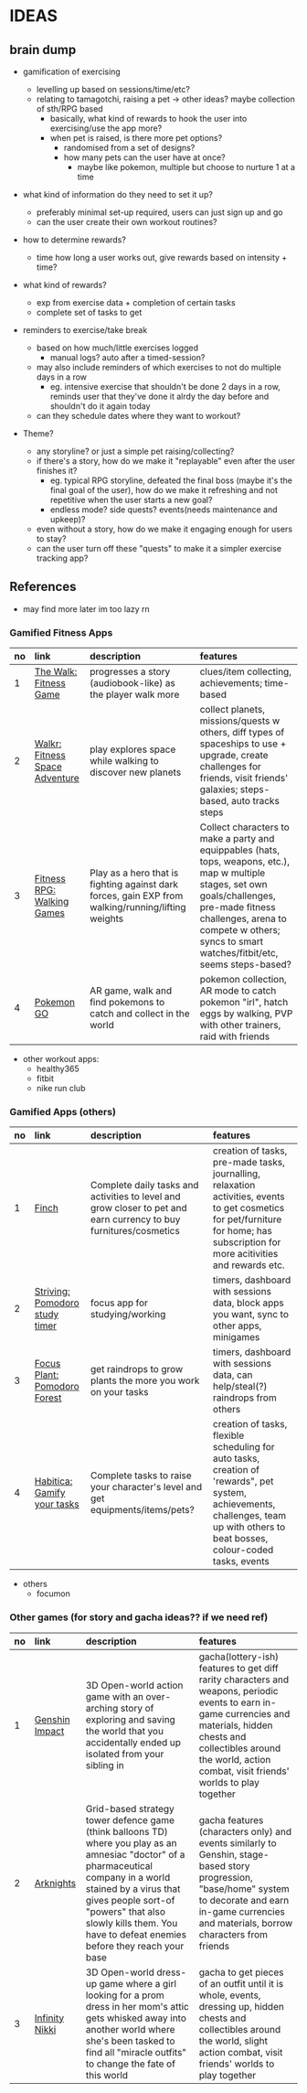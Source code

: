 # IDEAS

## brain dump
- gamification of exercising
  - levelling up based on sessions/time/etc?
  - relating to tamagotchi, raising a pet -> other ideas? maybe collection of sth/RPG based
    - basically, what kind of rewards to hook the user into exercising/use the app more?
	- when pet is raised, is there more pet options?
	  - randomised from a set of designs?
	  - how many pets can the user have at once?
	    - maybe like pokemon, multiple but choose to nurture 1 at a time

- what kind of information do they need to set it up?
  - preferably minimal set-up required, users can just sign up and go
  - can the user create their own workout routines?

- how to determine rewards?
  - time how long a user works out, give rewards based on intensity + time?

- what kind of rewards?
  - exp from exercise data + completion of certain tasks
  - complete set of tasks to get 

- reminders to exercise/take break
  - based on how much/little exercises logged
    - manual logs? auto after a timed-session?
  - may also include reminders of which exercises to not do multiple days in a row
    - eg. intensive exercise that shouldn't be done 2 days in a row, reminds user that they've done it alrdy the day before and shouldn't do it again today
  - can they schedule dates where they want to workout?
   
- Theme?
  - any storyline? or just a simple pet raising/collecting?
  - if there's a story, how do we make it "replayable" even after the user finishes it?
    - eg. typical RPG storyline, defeated the final boss (maybe it's the final goal of the user), how do we make it refreshing and not repetitive when the user starts a new goal?
    - endless mode? side quests? events(needs maintenance and upkeep)?
  - even without a story, how do we make it engaging enough for users to stay?
  - can the user turn off these "quests" to make it a simpler exercise tracking app?

## References
- may find more later im too lazy rn
### Gamified Fitness Apps
| no | link | description | features |
|:---|:---|:---| :---|
| 1 | [The Walk: Fitness Game](https://play.google.com/store/apps/details?id=com.sixtostart.thewalk2) | progresses a story (audiobook-like) as the player walk more | clues/item  collecting, achievements; time-based |
| 2 | [Walkr: Fitness Space Adventure](https://play.google.com/store/apps/details?id=com.fourdesire.spacewalk) | play explores space while walking to discover new planets | collect planets, missions/quests w others, diff types of spaceships to use + upgrade, create challenges for friends, visit friends' galaxies; steps-based, auto tracks steps |
| 3 | [Fitness RPG: Walking Games](https://play.google.com/store/apps/details?id=com.shikudo.fitrpg.google) | Play as a hero that is fighting against dark forces, gain EXP from walking/running/lifting weights | Collect characters to make a party and equippables (hats, tops, weapons, etc.), map w multiple stages, set own goals/challenges, pre-made fitness challenges, arena to compete w others; syncs to smart watches/fitbit/etc, seems steps-based? |
| 4 | [Pokemon GO](https://play.google.com/store/search?q=pokemon+go&c=apps) | AR game, walk and find pokemons to catch and collect in the world | pokemon collection, AR mode to catch pokemon "irl", hatch eggs by walking, PVP with other trainers, raid with friends |
- other workout apps:
  - healthy365
  - fitbit
  - nike run club

### Gamified Apps (others)
| no | link | description | features |
|:---|:---|:---| :---|
| 1 | [Finch](https://play.google.com/store/apps/details?id=com.finch.finch) | Complete daily tasks and activities to level and grow closer to pet and earn currency to buy furnitures/cosmetics | creation of tasks, pre-made tasks, journalling, relaxation activities, events to get cosmetics for pet/furniture for home; has subscription for more acitivities and rewards etc. |
| 2 | [Striving: Pomodoro study timer](https://play.google.com/store/apps/details?id=com.shikudo.focusapp.google) | focus app for studying/working | timers, dashboard with sessions data, block apps you want, sync to other apps, minigames |
| 3 | [Focus Plant: Pomodoro Forest](https://play.google.com/store/apps/details?id=com.shikudo.focus.google) | get raindrops to grow plants the more you work on your tasks | timers, dashboard with sessions data, can help/steal(?) raindrops from others |
| 4 | [Habitica: Gamify your tasks](https://play.google.com/store/apps/details?id=com.habitrpg.android.habitica) | Complete tasks to raise your character's level and get equipments/items/pets? | creation of tasks, flexible scheduling for auto tasks, creation of 'rewards", pet system, achievements, challenges, team up with others to beat bosses, colour-coded tasks, events |
- others
  - focumon

### Other games (for story and gacha ideas?? if we need ref)
| no | link | description | features |
|:---|:---|:---| :---|
| 1 | [Genshin Impact](https://play.google.com/store/apps/details?id=com.miHoYo.GenshinImpact) | 3D Open-world action game with an over-arching story of exploring and saving the world that you accidentally ended up isolated from your sibling in | gacha(lottery-ish) features to get diff rarity characters and weapons, periodic events to earn in-game currencies and materials, hidden chests and collectibles around the world, action combat, visit friends' worlds to play together |
| 2 | [Arknights](https://play.google.com/store/apps/details?id=com.YoStarEN.Arknights) | Grid-based strategy tower defence game (think balloons TD) where you play as an amnesiac "doctor" of a pharmaceutical company in a world stained by a virus that gives people sort-of "powers" that also slowly kills them. You have to defeat enemies before they reach your base | gacha features (characters only) and events similarly to Genshin, stage-based story progression, "base/home" system to decorate and earn in-game currencies and materials, borrow characters from friends |
| 3 | [Infinity Nikki](https://play.google.com/store/apps/details?id=com.infoldgames.infinitynikkien) | 3D Open-world dress-up game where a girl looking for a prom dress in her mom's attic gets whisked away into another world where she's been tasked to find all "miracle outfits" to change the fate of this world | gacha to get pieces of an outfit until it is whole, events, dressing up, hidden chests and collectibles around the world, slight action combat, visit friends' worlds to play together |
